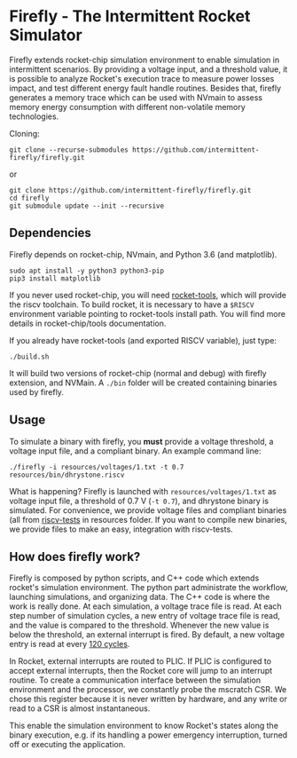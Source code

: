 # Firefly - The Intermittent Rocket Simulator

Firefly extends rocket-chip simulation environment to enable simulation in intermittent scenarios. By providing a voltage input, and a threshold value, it is possible to analyze Rocket's execution trace to measure power losses impact, and test different energy fault handle routines. Besides that, firefly generates a memory trace which can be used with NVmain to assess memory energy consumption with different non-volatile memory technologies.

Cloning:
```
git clone --recurse-submodules https://github.com/intermittent-firefly/firefly.git
```
or
```
git clone https://github.com/intermittent-firefly/firefly.git
cd firefly
git submodule update --init --recursive
```

## Dependencies

Firefly depends on rocket-chip, NVmain, and Python 3.6 (and matplotlib). 

```
sudo apt install -y python3 python3-pip
pip3 install matplotlib
```

If you never used rocket-chip, you will need [rocket-tools](https://github.com/chipsalliance/rocket-tools), which will provide the riscv toolchain. To build rocket, it is necessary to have a `$RISCV` environment variable pointing to rocket-tools install path. You will find more details in rocket-chip/tools documentation.

If you already have rocket-tools (and exported RISCV variable), just type:

```
./build.sh
```

It will build two versions of rocket-chip (normal and debug) with firefly extension, and NVMain. A `./bin` folder will be created containing binaries used by firefly.

## Usage

To simulate a binary with firefly, you **must** provide a voltage threshold, a voltage input file, and a compliant binary. An example command line:

```
./firefly -i resources/voltages/1.txt -t 0.7 resources/bin/dhrystone.riscv
```

What is happening? Firefly is launched with `resources/voltages/1.txt` as voltage input file, a threshold of 0.7 V (`-t 0.7`), and dhrystone binary is simulated. For convenience, we provide voltage files and compliant binaries (all from [riscv-tests](https://github.com/riscv/riscv-tests) in resources folder. If you want to compile new binaries, we provide files to make an easy, integration with riscv-tests.

## How does firefly work?

Firefly is composed by python scripts, and C++ code which extends rocket's simulation environment. The python part administrate the workflow, launching simulations, and organizing data. The C++ code is where the work is really done. At each simulation, a voltage trace file is read. At each step number of simulation cycles, a new entry of voltage trace file is read, and the value is compared to the threshold. Whenever the new value is below the threshold, an external interrupt is fired. By default, a new voltage entry is read at every [120 cycles](https://github.com/Zeldax64/firefly/blob/193ef09fb9ef38126d53a1fa2d512964340567e9/riscv/firefly-rocket/csrc/firefly.cc#L13).

In Rocket, external interrupts are routed to PLIC. If PLIC is configured to accept external interrupts, then the Rocket core will jump to an interrupt routine. To create a communication interface between the simulation environment and the processor, we constantly probe the mscratch CSR. We chose this register because it is never written by hardware, and any write or read to a CSR is almost instantaneous.

This enable the simulation environment to know Rocket's states along the binary execution, e.g. if its handling a power emergency interruption, turned off or executing the application.

